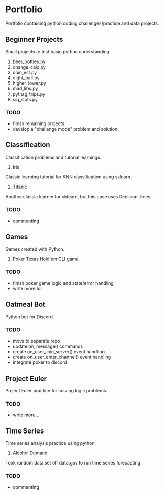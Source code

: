 # Portfolio
Portfolio containing python coding challenges/practice and data projects.

## Beginner Projects
Small projects to test basic python understanding.

1. beer_bottles.py
2. change_calc.py
3. coin_est.py
4. eight_ball.py
5. higher_lower.py
6. mad_libs.py
7. pythag_trips.py
8. sig_stats.py

### TODO

- finish remaining projects
- develop a "challenge mode" problem and solution

## Classification
Classification problems and tutorial learnings.

1. Iris

Classic learning tutorial for KNN classification using sklearn.

2. Titanic 

Another classic learner for sklearn, but this case uses Decision Trees.

### TODO

- commenting

## Games
Games created with Python.

1. Poker
Texas Hold'em CLI game.

### TODO

- finish poker game logic and state/error handling
- write more lol

## Oatmeal Bot
Python bot for Discord.

### TODO 

- move to separate repo
- update on_message() commands
- create on_user_join_server() event handling
- create on_user_enter_channel() event handling
- integrate poker to discord

## Project Euler
Project Euler practice for solving logic problems.

### TODO

- write more...

## Time Series
Time series analysis practice using python.

1. Alcohol Demand

Took random data set off data.gov to run time series forecasting.

### TODO

- commenting
